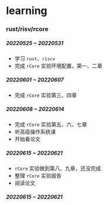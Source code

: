 # learning
### rust/risv/rcore

##### 20220525 ~ 20220531

- 学习 `rust`、`riscv`
- 完成 `rCore` 实验环境配置，第一、二章

##### 20220601 ~ 20220607

- 完成 `rCore` 实验第三、四章

##### 20220608 ~ 20220614

- 完成 `rCore` 实验第五、六、七章
- 听高级操作系统课
- 开始看论文

##### 20220615 ~ 20220621

-  `rCore` 实验做到第八、九章，还没完成
- 整理 `rCore` 实验报告
- 阅读论文

##### 20220615 ~ 20220621

